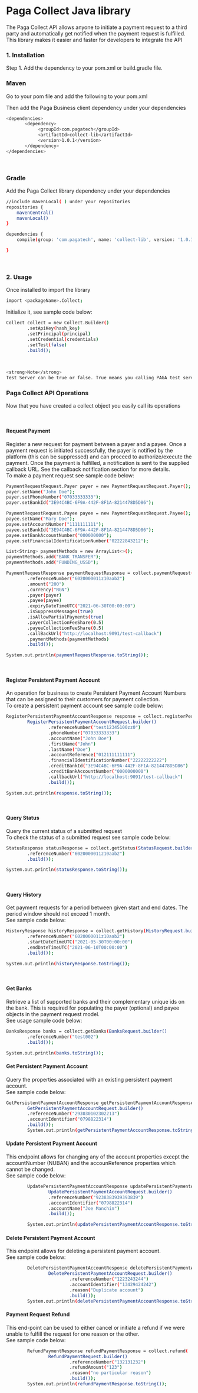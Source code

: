 # Paga Collect Java library
The Paga Collect API allows anyone to initiate a payment request to a third party and automatically get notified when the payment request is fulfilled. This library makes it easier and faster for developers to integrate the API

### 1. Installation
Step 1. Add the dependency to your pom.xml or build.gradle file.
<br>

### Maven
Go to your pom file and add the following to your pom.xml

Then add the Paga Business client dependency under your dependencies
```sh
<dependencies>
       <dependency>
            <groupId>com.pagatech</groupId>
            <artifactId>collect-lib</artifactId>
            <version>1.0.1</version>
       </dependency>
</dependencies>
```
<br>

### Gradle
Add the Paga Collect library dependency under your dependencies

```sh
//include mavenLocal( ) under your repositories
repositories {
    mavenCentral()
    mavenLocal()
}

dependencies {
    compile(group: 'com.pagatech', name: 'collect-lib', version: '1.0.1')

}
```

<br>

### 2. Usage
Once installed to import the library
```sh
import <packageName>.Collect;

```

Initialize it, see sample code below:

```sh
Collect collect = new Collect.Builder()
        .setApiKey(hash_key)
        .setPrincipal(principal)
        .setCredential(credentials)
        .setTest(false)
        .build();
```

<br>

```sh
<strong>Note</strong>
Test Server can be true or false. True means you calling PAGA test server while False means you are calling PAGA live Server.
```

### Paga Collect API Operations
Now that you have created a collect object you easily call its operations

<br>

#### Request Payment
Register a new request for payment between a payer and a payee. Once a payment request is initiated successfully, the payer is notified by the platform (this can be suppressed) and can proceed to authorize/execute the payment. Once the payment is fulfilled, a notification is sent to the supplied callback URL. See the callback notification section for more details.
<br>
To make a payment request see sample code below:
```sh
PaymentRequestRequest.Payer payer = new PaymentRequestRequest.Payer();
payer.setName("John Doe");
payer.setPhoneNumber("07033333333");
payer.setBankId("3E94C4BC-6F9A-442F-8F1A-8214478D5D86");

PaymentRequestRequest.Payee payee = new PaymentRequestRequest.Payee();
payee.setName("Mary Doe");
payee.setAccountNumber("1111111111");
payee.setBankId("3E94C4BC-6F9A-442F-8F1A-8214478D5D86");
payee.setBankAccountNumber("000000000");
payee.setFinancialIdentificationNumber("02222843212");

List<String> paymentMethods = new ArrayList<>();
paymentMethods.add("BANK_TRANSFER");
paymentMethods.add("FUNDING_USSD");

PaymentRequestResponse paymentRequestResponse = collect.paymentRequest(PaymentRequestRequest.builder()
        .referenceNumber("6020000011z10aab2")
        .amount("200")
        .currency("NGN")
        .payer(payer)
        .payee(payee)
        .expiryDateTimeUTC("2021-06-30T00:00:00")
        .isSuppressMessages(true)
        .isAllowPartialPayments(true)
        .payerCollectionFeeShare(0.5)
        .payeeCollectionFeeShare(0.5)
        .callBackUrl("http://localhost:9091/test-callback")
        .paymentMethods(paymentMethods)
        .build());

System.out.println(paymentRequestResponse.toString());
```

<br>

#### Register Persistent Payment Account

An operation for business to create Persistent Payment Account Numbers that can be assigned to their customers for payment collection.
<br>
To create a persistent payment account see sample code below:
```sh
RegisterPersistentPaymentAccountResponse response = collect.registerPersistentPaymentAccount(
        RegisterPersistentPaymentAccountRequest.builder()
                .referenceNumber("test12345100zz0")
                .phoneNumber("07033333333")
                .accountName("John Doe")
                .firstName("John")
                .lastName("Doe")
                .accountReference("012111111111")
                .financialIdentificationNumber("22222222222")
                .creditBankId("3E94C4BC-6F9A-442F-8F1A-8214478D5D86")
                .creditBankAccountNumber("0000000000")
                .callbackUrl("http://localhost:9091/test-callback")
                .build());

System.out.println(response.toString());
```

<br>

#### Query Status
Query the current status of a submitted request
<br>
To check the status of a submitted request see sample code below:
```sh
StatusResponse statusResponse = collect.getStatus(StatusRequest.builder()
        .referenceNumber("6020000011z10aab2")
        .build());

System.out.println(statusResponse.toString());
```

<br>

#### Query History
Get payment requests for a period between given start and end dates. The period window should not exceed 1 month.
<br>
See sample code below:
```sh
HistoryResponse historyResponse = collect.getHistory(HistoryRequest.builder()
        .referenceNumber("6020000011z10aab2")
        .startDateTimeUTC("2021-05-30T00:00:00")
        .endDateTimeUTC("2021-06-10T00:00:00")
        .build());

System.out.println(historyResponse.toString());
```

<br>

#### Get Banks
Retrieve a list of supported banks and their complementary unique ids on the bank. This is required for populating the payer (optional) and payee objects in the payment request model.
<br>
See usage sample code below:
```sh
BanksResponse banks = collect.getBanks(BanksRequest.builder()
        .referenceNumber("test002")
        .build());

System.out.println(banks.toString());
```

#### Get Persistent Payment Account
Query the properties associated with an existing persistent payment account.
<br>
See sample code below:
```sh
GetPersistentPaymentAccountResponse getPersistentPaymentAccountResponse = collect.getPersistentPaymentAccount(
        GetPersistentPaymentAccountRequest.builder()
        .referenceNumber("293030102302213")
        .accountIdentifier("0798822314")
        .build());
        System.out.println(getPersistentPaymentAccountResponse.toString());
```


#### Update Persistent Payment Account
This endpoint allows for changing any of the account properties except the accountNumber (NUBAN) and the accounReference properties which cannot be changed.
<br>
See sample code below:
```sh
        UpdatePersistentPaymentAccountResponse updatePersistentPaymentAccountResponse = collect.updatePersistentPaymentAccount(
                UpdatePersistentPaymentAccountRequest.builder()
                .referenceNumber("9238383939393839")
                .accountIdentifier("0798822314")
                .accountName("Joe Manchin")
                .build());

        System.out.println(updatePersistentPaymentAccountResponse.toString());
```

#### Delete Persistent Payment Account
This endpoint allows for deleting a persistent payment account.
<br>
See sample code below:
```sh
        DeletePersistentPaymentAccountResponse deletePersistentPaymentAccountResponse = collect.deletePersistentPaymentAccount(
                DeletePersistentPaymentAccountRequest.builder()
                        .referenceNumber("1223243244")
                        .accountIdentifier("13429424242")
                        .reason("Duplicate account")
                        .build());
        System.out.println(deletePersistentPaymentAccountResponse.toString());
```


#### Payment Request Refund 
This end-point can be used to either cancel or initiate a refund if we were unable to fulfill the request for one reason or the other.
<br>
See sample code below:
```sh
        RefundPaymentResponse refundPaymentResponse = collect.refund(
                RefundPaymentRequest.builder()
                        .referenceNumber("132131232")
                        .refundAmount("123")
                        .reason("no particular reason")
                        .build());
        System.out.println(refundPaymentResponse.toString());
```